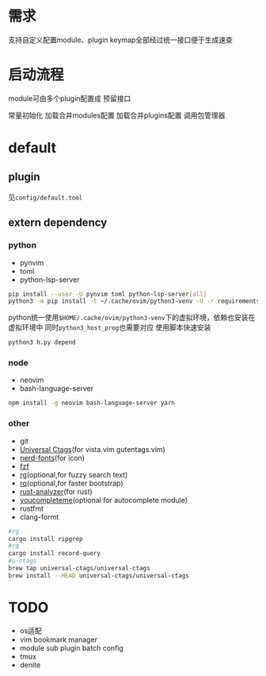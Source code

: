 # 需求
支持自定义配置module、plugin
keymap全部经过统一接口便于生成速查


# 启动流程

module可由多个plugin配置成 预留接口

常量初始化
加载合并modules配置
加载合并plugins配置
调用包管理器

# default

## plugin
见`config/default.toml`
## extern dependency

### python
* pynvim
* toml
* python-lsp-server

```bash
pip install --user -U pynvim toml python-lsp-server[all]
python3 -m pip install -t ~/.cache/ovim/python3-venv -U -r requirements.txt
```

python统一使用`$HOME/.cache/ovim/python3-venv`下的虚拟环境，依赖也安装在虚拟环境中
同时`python3_host_prog`也需要对应
使用脚本快速安装
```bash
python3 h.py depend
```

### node
* neovim
* bash-language-server

```bash
npm install -g neovim bash-language-server yarn
```

### other

* git
* [Universal Ctags](https://github.com/universal-ctags/ctags)(for vista.vim gutentags.vim)
* [nerd-fonts](https://github.com/ryanoasis/nerd-fonts)(for icon) 
* [fzf](https://github.com/junegunn/fzf)
* [rg](https://github.com/BurntSushi/ripgrep)(optional,for fuzzy search text)
* [rq](https://github.com/dflemstr/rq)(optional,for faster bootstrap)
* [rust-analyzer](https://github.com/rust-analyzer/rust-analyzer)(for rust)
* [youcompleteme](https://github.com/ycm-core/YouCompleteMe)(optional for autocomplete module)
* rustfmt
* clang-formt

```bash
#rg
cargo install ripgrep
#rq
cargo install record-query
#u-ctags
brew tap universal-ctags/universal-ctags
brew install --HEAD universal-ctags/universal-ctags
```


# TODO

* os适配
* vim bookmark manager
* module sub plugin batch config
* tmux
* denite
